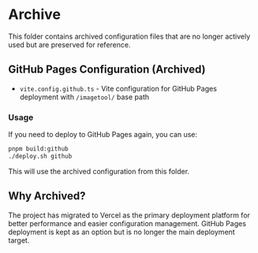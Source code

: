 # Archive

This folder contains archived configuration files that are no longer actively used but are preserved for reference.

## GitHub Pages Configuration (Archived)

- `vite.config.github.ts` - Vite configuration for GitHub Pages deployment with `/imagetool/` base path

### Usage

If you need to deploy to GitHub Pages again, you can use:

```bash
pnpm build:github
./deploy.sh github
```

This will use the archived configuration from this folder.

## Why Archived?

The project has migrated to Vercel as the primary deployment platform for better performance and easier configuration management. GitHub Pages deployment is kept as an option but is no longer the main deployment target.